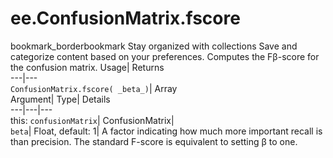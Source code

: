  
#  ee.ConfusionMatrix.fscore 
bookmark_borderbookmark Stay organized with collections  Save and categorize content based on your preferences. 
Computes the Fβ-score for the confusion matrix. 
Usage| Returns  
---|---  
`ConfusionMatrix.fscore( _beta_)`| Array  
Argument| Type| Details  
---|---|---  
this: `confusionMatrix`| ConfusionMatrix|   
`beta`| Float, default: 1| A factor indicating how much more important recall is than precision. The standard F-score is equivalent to setting β to one.  
